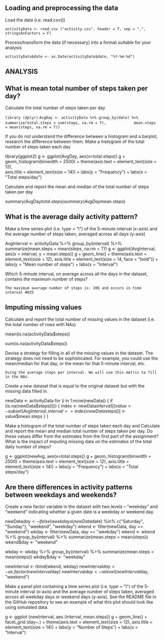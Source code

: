 
## Loading and preprocessing the data

Load the data (i.e. read.csv())

`activityData <- read.csv ("activity.csv", header = T, sep = ",", stringsAsFactors = F)`

Process/transform the data (if necessary) into a format suitable for your analysis

`activityData$date <- as.Date(activityData$date, "%Y-%m-%d")`


## ANALYSIS
## What is mean total number of steps taken per day?

Calculate the total number of steps taken per day

`library (dplyr)`
`AvgDay <- activityData %>% group_by(date) %>%`
`  summarize(total.steps = sum(steps, na.rm = T), `
`            mean.steps = mean(steps, na.rm = T))`

If you do not understand the difference between a histogram and a barplot, research the difference between them. Make a histogram of the total number of steps taken each day

library(ggplot2)
g <- ggplot(AvgDay, aes(x=total.steps))
g + geom_histogram(binwidth = 2500) + theme(axis.text = element_text(size = 12),  
                                            axis.title = element_text(size = 14)) + labs(y = "Frequency") + labs(x = "Total steps/day")

Calculate and report the mean and median of the total number of steps taken per day

summary(AvgDay$total.steps)
summary (AvgDay$mean.steps)

## What is the average daily activity pattern?

Make a time series plot (i.e. type = "l") of the 5-minute interval (x-axis) and the average number of steps taken, averaged across all days (y-axis)

AvgInterval <- activityData %>% group_by(interval) %>%
      summarize(mean.steps = mean(steps, na.rm = T))
g <- ggplot(AvgInterval, aes(x = interval, y = mean.steps))
g + geom_line() + theme(axis.text = element_text(size = 12), 
      axis.title = element_text(size = 14, face = "bold")) + 
      labs(y = "Mean number of steps") + labs(x = "Interval")

Which 5-minute interval, on average across all the days in the dataset, contains the maximum number of steps?

	The maximum average number of steps is: 206 and occurs in time interval #835

## Imputing missing values

Calculate and report the total number of missing values in the dataset (i.e. the total number of rows with NAs)

mean(is.na(activityData$steps))

sum(is.na(activityData$steps))


Devise a strategy for filling in all of the missing values in the dataset. The strategy does not need to be sophisticated. For example, you could use the mean/median for that day, or the mean for that 5-minute interval, etc.

	Using the average steps per interval. We will use this metric to fill in the NAs.

Create a new dataset that is equal to the original dataset but with the missing data filled in.

newData <- activityData
for (i in 1:nrow(newData)) {
      if (is.na(newData$steps[i])) {
            index <- newData$interval[i]
            value <- subset(AvgInterval, interval==index)
            newData$steps[i] <- value$mean.steps
      }
}

Make a histogram of the total number of steps taken each day and Calculate and report the mean and median total number of steps taken per day. Do these values differ from the estimates from the first part of the assignment? What is the impact of imputing missing data on the estimates of the total daily number of steps?

g <- ggplot(newAvg, aes(x=total.steps))
g + geom_histogram(binwidth = 2500) + theme(axis.text = element_text(size = 12),
      axis.title = element_text(size = 14)) + labs(y = "Frequency") + labs(x = "Total steps/day")

## Are there differences in activity patterns between weekdays and weekends?

Create a new factor variable in the dataset with two levels – “weekday” and “weekend” indicating whether a given date is a weekday or weekend day.

newData$day <- ifelse(weekdays(newData$date) %in% c("Saturday", "Sunday"), "weekend", "weekday")
wkend <- filter(newData, day == "weekend")
wkday <- filter(newData, day == "weekday")
wkend <- wkend %>%
      group_by(interval) %>%
      summarize(mean.steps = mean(steps)) 
wkend$day <- "weekend"

wkday <- wkday %>%
      group_by(interval) %>%
      summarize(mean.steps = mean(steps)) 
wkday$day <- "weekday"

newInterval <- rbind(wkend, wkday)
newInterval$day <- as.factor(newInterval$day)
newInterval$day <- relevel(newInterval$day, "weekend")

Make a panel plot containing a time series plot (i.e. type = "l") of the 5-minute interval (x-axis) and the average number of steps taken, averaged across all weekday days or weekend days (y-axis). See the README file in the GitHub repository to see an example of what this plot should look like using simulated data.

g <- ggplot (newInterval, aes (interval, mean.steps))
g + geom_line() + facet_grid (day~.) + theme(axis.text = element_text(size = 12), 
      axis.title = element_text(size = 14)) + labs(y = "Number of Steps") + labs(x = "Interval")
